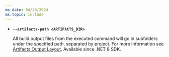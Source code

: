 ```yaml
---
ms.date: 04/26/2024
ms.topic: include
---
```

- **`--artifacts-path <ARTIFACTS_DIR>`**

  All build output files from the executed command will go in subfolders under the specified path, separated by project. For more information see [Artifacts Output Layout](../docs/core/sdk/artifacts-output.md). Available since .NET 8 SDK.
